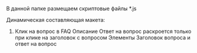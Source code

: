 В данной папке размещаем скриптовые файлы *.js

Динамическая составляющая макета:

1. Клик на вопрос в FAQ
   Описание
   Ответ на вопрос раскроется только при клике на заголовок с вопросом
   Элементы
   Заголовок вопроса и ответ на вопрос
